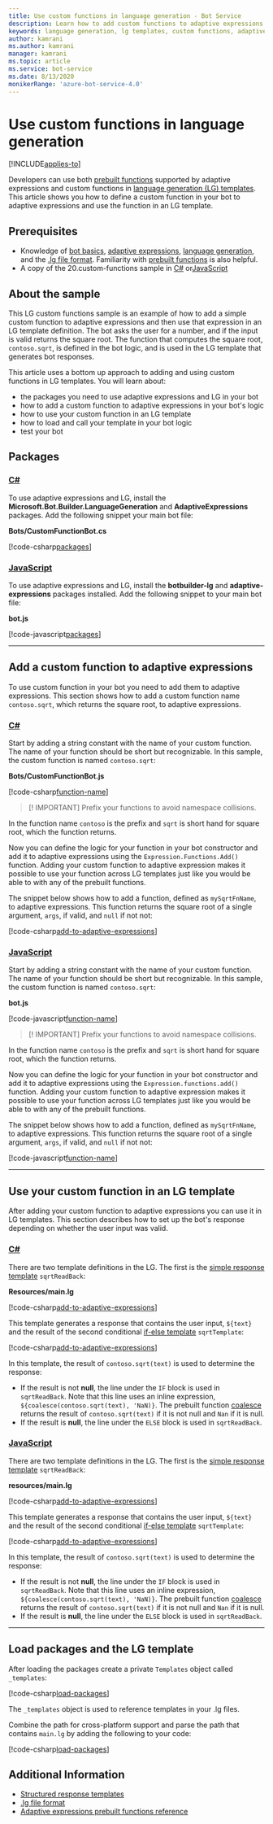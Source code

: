 ```yaml
---
title: Use custom functions in language generation - Bot Service
description: Learn how to add custom functions to adaptive expressions and use them in language generation.
keywords: language generation, lg templates, custom functions, adaptive expressions, C#, JS, bot
author: kamrani
ms.author: kamrani
manager: kamrani
ms.topic: article
ms.service: bot-service
ms.date: 8/13/2020
monikerRange: 'azure-bot-service-4.0'
---
```


# Use custom functions in language generation

[!INCLUDE[applies-to](../includes/applies-to.md)]

Developers can use both [prebuilt functions](../adaptive-expressions/adaptive-expressions-prebuilt-functions.md) supported by adaptive expressions and custom functions in [language generation (LG) templates](../file-format/bot-builder-lg-file-format.md). This article shows you how to define a custom function in your bot to adaptive expressions and use the function in an LG template.

## Prerequisites

- Knowledge of [bot basics](../v4sdk/bot-builder-basics.md), [adaptive expressions](../v4sdk/bot-builder-concept-adaptive-expressions.md), [language generation](../v4sdk/bot-builder-concept-language-generation.md), and the [.lg file format](../file-format/bot-builder-lg-file-format.md). Familiarity with [prebuilt functions](../adaptive-expressions/adaptive-expressions-prebuilt-functions.md) is also helpful.
- A copy of the 20.custom-functions sample in [C#](https://github.com/microsoft/BotBuilder-Samples/tree/master/samples/csharp_dotnetcore/language-generation/20.extending-with-custom-functions) or[JavaScript](https://github.com/microsoft/BotBuilder-Samples/tree/master/samples/javascript_nodejs/language-generation/20.custom-functions)

## About the sample

This LG custom functions sample is an example of how to add a simple custom function to adaptive expressions and then use that expression in an LG template definition. The bot asks the user for a number, and if the input is valid returns the square root. The function that computes the square root, `contoso.sqrt`, is defined in the bot logic, and is used in the LG template that generates bot responses.

This article uses a bottom up approach to adding and using custom functions in LG templates. You will learn about:

- the packages you need to use adaptive expressions and LG in your bot
- how to add a custom function to adaptive expressions in your bot's logic
- how to use your custom function in an LG template
- how to load and call your template in your bot logic
- test your bot

## Packages

### [C#](#tab/cs)

To use adaptive expressions and LG, install the **Microsoft.Bot.Builder.LanguageGeneration** and **AdaptiveExpressions** packages. Add the following snippet your main bot file:

**Bots/CustomFunctionBot.cs**

[!code-csharp[packages](~/../BotBuilder-Samples/samples/csharp_dotnetcore/language-generation/20.extending-with-custom-functions/Bots/CustomFunctionBot.cs?range=9-10)]

### [JavaScript](#tab/javascript)

To use adaptive expressions and LG, install the **botbuilder-lg** and **adaptive-expressions** packages installed. Add the following snippet to your main bot file:

**bot.js**

[!code-javascript[packages](~/../BotBuilder-Samples/samples/javascript_nodejs/language-generation/20.custom-functions/bot.js?range=6-7)]

---

## Add a custom function to adaptive expressions

To use custom function in your bot you need to add them to adaptive expressions. This section shows how to add a custom function name `contoso.sqrt`, which returns the square root, to adaptive expressions.

### [C#](#tab/cs)

Start by adding a string constant with the name of your custom function. The name of your function should be short but recognizable. In this sample, the custom function is named `contoso.sqrt`:

**Bots/CustomFunctionBot.js**

[!code-csharp[function-name](~/../BotBuilder-Samples/samples/csharp_dotnetcore/language-generation/20.extending-with-custom-functions/Bots/CustomFunctionBot.cs?range=26)]

> [! IMPORTANT]
> Prefix your functions to avoid namespace collisions.

In the function name `contoso` is the prefix and `sqrt` is short hand for square root, which the function returns.

Now you can define the logic for your function in your bot constructor and add it to adaptive expressions using the `Expression.Functions.Add()` function. Adding your custom function to adaptive expression makes it possible to use your function across LG templates just like you would be able to with any of the prebuilt functions.

The snippet below shows how to add a function, defined as `mySqrtFnName`, to adaptive expressions. This function returns the square root of a single argument, `args`, if valid, and `null` if not not:

[!code-csharp[add-to-adaptive-expressions](~/../BotBuilder-Samples/samples/csharp_dotnetcore/language-generation/20.extending-with-custom-functions/Bots/CustomFunctionBot.cs?range=28-41)]

### [JavaScript](#tab/javascript)

Start by adding a string constant with the name of your custom function. The name of your function should be short but recognizable. In this sample, the custom function is named `contoso.sqrt`:

**bot.js**

[!code-javascript[function-name](~/../BotBuilder-Samples/samples/javascript_nodejs/language-generation/20.custom-functions/bot.js?range=6-7)]

> [! IMPORTANT]
> Prefix your functions to avoid namespace collisions.

In the function name `contoso` is the prefix and `sqrt` is short hand for square root, which the function returns.

Now you can define the logic for your function in your bot constructor and add it to adaptive expressions using the `Expression.functions.add()` function. Adding your custom function to adaptive expression makes it possible to use your function across LG templates just like you would be able to with any of the prebuilt functions.

The snippet below shows how to add a function, defined as `mySqrtFnName`, to adaptive expressions. This function returns the square root of a single argument, `args`, if valid, and `null` if not not:

[!code-javascript[function-name](~/../BotBuilder-Samples/samples/javascript_nodejs/language-generation/20.custom-functions/bot.js?range=19-30)]

---

## Use your custom function in an LG template

After adding your custom function to adaptive expressions you can use it in LG templates. This section describes how to set up the bot's response depending on whether the user input was valid.

### [C#](#tab/cs)

There are two template definitions in the LG. The first is the [simple response template](../file-format/bot-builder-lg-file-format.md#simple-response-template) `sqrtReadBack`:

**Resources/main.lg**

[!code-csharp[add-to-adaptive-expressions](~/../BotBuilder-Samples/samples/csharp_dotnetcore/language-generation/20.extending-with-custom-functions/Resources/main.lg?range=4-5)]

This template generates a response that contains the user input, `${text}` and the result of the second conditional [if-else template](../file-format/bot-builder-lg-file-format.md#if-else-template) `sqrtTemplate`:

[!code-csharp[add-to-adaptive-expressions](~/../BotBuilder-Samples/samples/csharp_dotnetcore/language-generation/20.extending-with-custom-functions/Resources/main.lg?range=9-13)]

In this template, the result of `contoso.sqrt(text)` is used to determine the response:

- If the result is not **null**, the line under the `IF` block is used in `sqrtReadBack`. Note that this line uses an inline expression, `${coalesce(contoso.sqrt(text), 'NaN)}`. The prebuilt function [coalesce](../adaptive-expressions/adaptive-expressions-prebuilt-function.md#coalesce) returns the result of `contoso.sqrt(text)` if it is not null and `Nan` if it is null.
- If the result is **null**, the line under the `ELSE` block is used in `sqrtReadBack`.

### [JavaScript](#tab/javascript)

There are two template definitions in the LG. The first is the [simple response template](../file-format/bot-builder-lg-file-format.md#simple-response-template) `sqrtReadBack`:

**resources/main.lg**

[!code-csharp[add-to-adaptive-expressions](~/../BotBuilder-Samples/samples/csharp_dotnetcore/language-generation/20.extending-with-custom-functions/Resources/main.lg?range=4-5)]

This template generates a response that contains the user input, `${text}` and the result of the second conditional [if-else template](../file-format/bot-builder-lg-file-format.md#if-else-template) `sqrtTemplate`:

[!code-csharp[add-to-adaptive-expressions](~/../BotBuilder-Samples/samples/csharp_dotnetcore/language-generation/20.extending-with-custom-functions/Resources/main.lg?range=9-13)]

In this template, the result of `contoso.sqrt(text)` is used to determine the response:

- If the result is not **null**, the line under the `IF` block is used in `sqrtReadBack`. Note that this line uses an inline expression, `${coalesce(contoso.sqrt(text), 'NaN)}`. The prebuilt function [coalesce](../adaptive-expressions/adaptive-expressions-prebuilt-function.md#coalesce) returns the result of `contoso.sqrt(text)` if it is not null and `Nan` if it is null.
- If the result is **null**, the line under the `ELSE` block is used in `sqrtReadBack`.

---

## Load packages and the LG template


After loading the packages create a private `Templates` object called `_templates`:

[!code-csharp[load-packages](~/../BotBuilder-Samples/samples/csharp_dotnetcore/language-generation/20.extending-with-custom-functions/Bots/CustomFunctionBot.cs?range=19)]

The `_templates` object is used to reference templates in your .lg files.

Combine the path for cross-platform support and parse the path that contains `main.lg` by adding the following to your code:

[!code-csharp[load-packages](~/../BotBuilder-Samples/samples/csharp_dotnetcore/language-generation/20.extending-with-custom-functions/Bots/CustomFunctionBot.cs?range=19)]


## Additional Information

- [Structured response templates](language-generation-structured-response-template.md)
- [.lg file format](../file-format/bot-builder-lg-file-format.md)
- [Adaptive expressions prebuilt functions reference](../adaptive-expressions/adaptive-expressions-prebuilt-functions.md)

<!--
## Next steps

> [!div class="nextstepaction"]->
